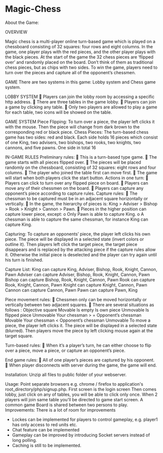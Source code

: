Magic-Chess
===========

About the Game:

OVERVIEW

Magic chess is a multi-player online turn-based game which is played on a chessboard consisting of 32
squares: four rows and eight columns. In the game, one player plays with the red pieces, and the other
player plays with the black pieces.
At the start of the game the 32 chess pieces are ‘flipped over’ and randomly placed on the board. Don’t
think of them as traditional chess pieces, but as chips with two sides. To win the game, players need to
turn over the pieces and capture all of the opponent’s chessmen.

GAME
There are two systems in this game: Lobby system and Chess game system.

LOBBY SYSTEM
 Players can join the lobby room by accessing a specific http address.
 There are three tables in the game lobby.
 Players can join a game by clicking any table.
 Only two players are allowed to play a game for each table, two icons will be showed on the table.

GAME SYSTEM
Piece Flipping:
To turn over a piece, the player left clicks it with the mouse. Then the piece will change from dark
brown to the corresponding red or black piece.
Chess Pieces:
The turn-based chess game has two sides: red and black. Each side holds 16 pieces which consist of
one King, two advisers, two bishops, two rooks, two knights, two cannons, and five pawns.
One side in total 16

IN-GAME RULES
Preliminary rules:
 This is a turn-based type game.
 The game starts with all pieces flipped over.
 The pieces will be placed randomly on the chessboard, consisting of 32 squares: eight rows and
four columns.
 The player who joined the table first can move first.
 The game will start when both players click the start button.
Actions in one turn:
 Players can click to turn over any flipped piece on board.
 Players can move any of their chessmen on the board.
 Players can capture any opponent’s piece according to capture rules.
Capture rules:
 The chessman to be captured must be in an adjacent square horizontally or vertically.
 In the game, the hierarchy of pieces is:
King > Adviser > Bishop > Rook > Knight > Cannon > Pawn.
 Pieces in the higher position can capture lower piece, except:
o Only Pawn is able to capture King.
o A chessman is able to capture the same chessman, for instance King can capture King.

Capturing:
To capture an opponents’ piece, the player left clicks his own piece. The piece will be displayed in a
selected state (invert colors or outline it). Then players left click the target piece, the target piece
disappears and is replaced by the attacking piece if the capture rules allow it. Otherwise the initial
piece is deselected and the player can try again until his turn is finished.

Capture List:
King can capture King, Adviser, Bishop, Rook, Knight, Cannon, Pawn
Adviser can capture Adviser, Bishop, Rook, Knight, Cannon, Pawn
Bishop can capture Bishop, Rook, Knight, Cannon, Pawn
Rook can capture Rook, Knight, Cannon, Pawn
Knight can capture Knight, Cannon, Pawn
Cannon can capture Cannon, Pawn
Pawn can capture Pawn, King

Piece movement rules:
 Chessmen only can be moved horizontally or vertically between two adjacent squares.
 There are several situations as follows :
Objective square Movable
Is empty 
Is own piece Unmovable
Is flipped piece Unmovable
Your chessman > = Opponent’s chessman Movable
Your chessman < Opponent’s chessman Unmovable
To move a piece, the player left clicks it. The piece will be displayed in a selected state (blurred). Then
players move the piece by left clicking mouse again at the target square.

Turn-based rules:
 When it’s a player’s turn, he can either choose to flip over a piece, move a piece, or capture an
opponent’s piece.

End game rules:
 All of one player’s pieces are captured by his opponent.
 When player disconnects with server during the game, the game will end.

Installation:
Unzip all files to public folder of your webserver.

Usage:
Point separate browsers e.g. chrome / firefox to application's root_directory/php/signup.php.
First screen is the login screen
Then comes lobby, just click on any of tables, you will be able to click only once.
When 2 players will join same table you'll be directed to game start screen.
A common game Board is shared between two persons to play.
Improvements:
There is a lot of room for improvements
- Lockes can be implemented for players to control gameplay, e.g. player1 has only access to red units
etc.
- Chat feature can be implemented
- Gameplay can be improved by introducing Socket servers instead of long polling.
- Caching is still to be implemented.

